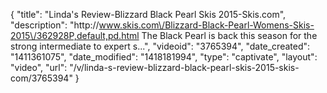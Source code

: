 {
    "title": "Linda's Review-Blizzard Black Pearl Skis 2015-Skis.com",
    "description": "http:\/\/www.skis.com\/Blizzard-Black-Pearl-Womens-Skis-2015\/362928P,default,pd.html The Black Pearl is back this season for the strong intermediate to expert s...",
    "videoid": "3765394",
    "date_created": "1411361075",
    "date_modified": "1418181994",
    "type": "captivate",
    "layout": "video",
    "url": "\/v\/linda-s-review-blizzard-black-pearl-skis-2015-skis-com\/3765394"
}